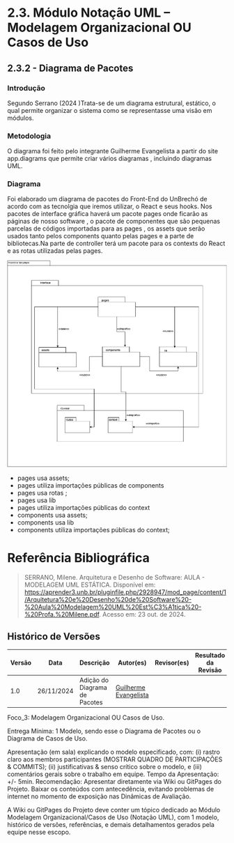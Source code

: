 # 2.3. Módulo Notação UML – Modelagem Organizacional OU Casos de Uso

## 2.3.2 - Diagrama de Pacotes 

### Introdução 

Segundo Serrano (2024 )Trata-se de um diagrama estrutural, estático, o qual permite organizar o sistema como se representasse uma visão em módulos.

### Metodologia 

O diagrama foi feito pelo integrante Guilherme Evangelista a partir do site app.diagrams que permite criar vários diagramas , incluindo diagramas UML.

### Diagrama 

Foi elaborado um diagrama de pacotes do Front-End do UnBrechó de acordo com as tecnolgia que iremos utilizar, o React e seus hooks. Nos pacotes de interface gráfica haverá um pacote pages onde ficarão as páginas de nosso software , o pacote de componentes que são pequenas parcelas de códigos importadas para as pages , os assets que serão usados tanto pelos components quanto pelas pages e a parte de bibliotecas.Na parte de controller terá um pacote para os contexts do React e as rotas utilizadas pelas pages.

![](../Imagens/DiagramaPacotesFront.png)

- pages usa assets;
- pages utiliza importações públicas de components
- pages usa rotas ;
- pages usa lib
- pages utiliza importações públicas do context
- components usa assets;
- components usa lib
- components utiliza importações públicas do context;

# Referência Bibliográfica

 > SERRANO, Milene. Arquitetura e Desenho de Software: AULA - MODELAGEM UML ESTÁTICA. Disponível em: <https://aprender3.unb.br/pluginfile.php/2928947/mod_page/content/1/Arquitetura%20e%20Desenho%20de%20Software%20-%20Aula%20Modelagem%20UML%20Est%C3%A1tica%20-%20Profa.%20Milene.pdf>. Acesso em: 23 out. de 2024.

 ## Histórico de Versões

| Versão | Data       | Descrição              | Autor(es)                                                                                                                                          | Revisor(es)                                          | Resultado da Revisão                                         |
| ------ | ---------- | ---------------------- | -------------------------------------------------------------------------------------------------------------------------------------------------- | ---------------------------------------------------- | ---------------------------------------------------- |
| 1.0  | 26/11/2024 | Adição do Diagrama de Pacotes | [Guilherme Evangelista](https://github.com/guinuto)  | | |


Foco_3: Modelagem Organizacional OU Casos de Uso.

Entrega Mínima: 1 Modelo, sendo esse o Diagrama de Pacotes ou o Diagrama de Casos de Uso.

Apresentação (em sala) explicando o modelo especificado, com: (i) rastro claro aos membros participantes (MOSTRAR QUADRO DE PARTICIPAÇÕES & COMMITS); (ii) justificativas & senso crítico sobre o modelo, e (iii) comentários gerais sobre o trabalho em equipe. Tempo da Apresentação: +/- 5min. Recomendação: Apresentar diretamente via Wiki ou GitPages do Projeto. Baixar os conteúdos com antecedência, evitando problemas de internet no momento de exposição nas Dinâmicas de Avaliação.

A Wiki ou GitPages do Projeto deve conter um tópico dedicado ao Módulo Modelagem Organizacional/Casos de Uso (Notação UML), com 1 modelo, histórico de versões, referências, e demais detalhamentos gerados pela equipe nesse escopo.